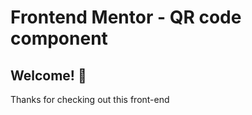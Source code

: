 # Frontend Mentor - QR code component


## Welcome! 👋

Thanks for checking out this front-end 





